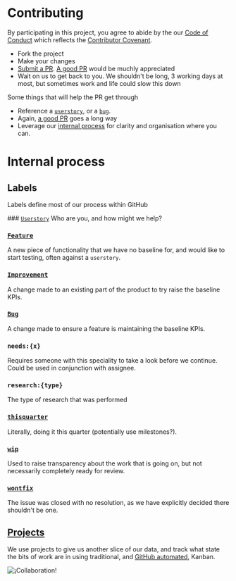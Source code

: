 # Contributing

By participating in this project, you agree to abide by the our
[Code of Conduct](https://www.contributor-covenant.org/) which reflects the
[Contributor Covenant](https://www.contributor-covenant.org/).

* Fork the project
* Make your changes
* [Submit a PR](https://github.com/wellcomecollection/wellcomecollection.org/compare/).
  [A good PR](https://github.com/blog/1943-how-to-write-the-perfect-pull-request)
  would be muchly appreciated
* Wait on us to get back to you. We shouldn't be long, 3 working days at most,
  but sometimes work and life could slow this down

Some things that will help the PR get through
* Reference a
  [`userstory`](https://github.com/wellcomecollection/wellcomecollection.org/issues?utf8=%E2%9C%93&q=is%3Aissue+is%3Aopen+label%3Auserstory),
  or a [`bug`](https://github.com/wellcomecollection/wellcomecollection.org/issues?utf8=%E2%9C%93&q=is%3Aissue+is%3Aopen+label%3Abug).
* Again, [a good PR](https://github.com/blog/1943-how-to-write-the-perfect-pull-request)
  goes a long way
* Leverage our [internal process](#internal-process) for clarity and organisation where you can.


# Internal process

## Labels
Labels define most of our process within GitHub


### [`Userstory`](https://github.com/wellcomecollection/wellcomecollection.org/issues?utf8=%E2%9C%93&q=is%3Aissue+is%3Aopen+label%3Auserstory)
Who are you, and how might we help?

### [`Feature`](https://github.com/wellcomecollection/wellcomecollection.org/issues?utf8=%E2%9C%93&q=is%3Aissue+is%3Aopen+label%3Auserstory)
A new piece of functionality that we have no baseline for, and would like to
start testing, often against a `userstory`.

### [`Improvement`](https://github.com/wellcomecollection/wellcomecollection.org/issues?utf8=%E2%9C%93&q=is%3Aissue+is%3Aopen+label%3Aimprovement)
A change made to an existing part of the product to try raise the baseline KPIs.

### [`Bug`](https://github.com/wellcomecollection/wellcomecollection.org/issues?utf8=%E2%9C%93&q=is%3Aissue+is%3Aopen+label%3Abug)
A change made to ensure a feature is maintaining the baseline KPIs.

### `needs:{x}`
Requires someone with this speciality to take a look before we continue.
Could be used in conjunction with assignee.

### `research:{type}`
The type of research that was performed

### [`thisquarter`](https://github.com/wellcomecollection/wellcomecollection.org/issues?q=is%3Aopen+label%3Aneeds%3A+label%3Athisquarter)
Literally, doing it this quarter (potentially use milestones?).

### [`wip`](https://github.com/wellcomecollection/wellcomecollection.org/issues?q=is%3Aopen+label%3Aneeds%3A+label%3Awip)
Used to raise transparency about the work that is going on, but not
necessarily completely ready for review.

### [`wontfix`](https://github.com/wellcomecollection/wellcomecollection.org/issues?q=is%3Aclosed+label%3Aneeds%3A+label%3Awontfix)
The issue was closed with no resolution, as we have explicitly decided there
shouldn't be one.


## [Projects](https://github.com/wellcomecollection/wellcomecollection.org/projects)
We use projects to give us another slice of our data, and track what state the
bits of work are in using traditional, and
[GitHub automated](https://help.github.com/articles/about-automation-for-project-boards/),
Kanban.

![¡Collaboration!](https://iiif.wellcomecollection.org/image/V0038795.jpg/full/760,/0/default.jpg)
